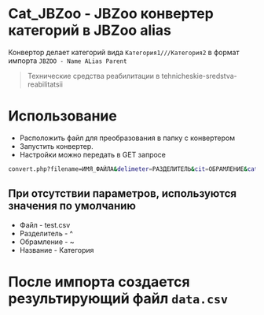 # Cat_JBZoo - JBZoo конвертер категорий в JBZoo alias

Конвертор делает категорий вида ```Категория1///Категория2``` в формат импорта ```JBZOO - Name ALias Parent```
> Технические средства реабилитации в tehnicheskie-sredstva-reabilitatsii

# Использование
* Расположить файл для преобразования в папку с конвертером
* Запустить конвертер.
* Настройки можно передать в GET запросе

```sh
convert.php?filename=ИМЯ_ФАЙЛА&delimeter=РАЗДЕЛИТЕЛЬ&cit=ОБРАМЛЕНИЕ&cat=НАЗВАНИЕ_СТОЛБЦА_КАТЕГОРИЙ
```

## При отсутствии параметров, используются значения по умолчанию
* Файл - test.csv
* Разделитель - ^
* Обрамление - ~
* Название - Категория

# После импорта создается результирующий файл `data.csv`

